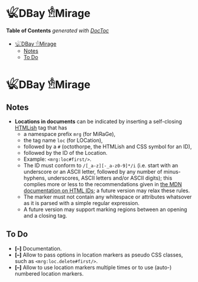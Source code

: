 

# 𓆤DBay 𓁛Mirage


<!-- START doctoc generated TOC please keep comment here to allow auto update -->
<!-- DON'T EDIT THIS SECTION, INSTEAD RE-RUN doctoc TO UPDATE -->
**Table of Contents**  *generated with [DocToc](https://github.com/thlorenz/doctoc)*

- [𓆤DBay 𓁛Mirage](#%F0%93%86%A4dbay-%F0%93%81%9Bmirage)
  - [Notes](#notes)
  - [To Do](#to-do)

<!-- END doctoc generated TOC please keep comment here to allow auto update -->


# 𓆤DBay 𓁛Mirage


## Notes

* **Locations in documents** can be indicated by inserting a self-closing
  [HTMLish](https://github.com/loveencounterflow/paragate/blob/master/README-html.md) tag that has
  * a namespace prefix `mrg` (for MiRaGe),
  * the tag name `loc` (for LOCation),
  * followed by a `#` (octothorpe, the HTMLish and CSS symbol for an ID),
  * followed by the ID of the Location.
  * Example: `<mrg:loc#first/>`.
  * The ID must conform to `/[_a-z][-_a-z0-9]*/i` (i.e. start with an underscore or an ASCII letter,
    followed by any number of minus-hyphens, underscores, ASCII letters and/or ASCII digits); this complies
    more or less to the recommendations given in [the MDN documentation on HTML
    IDs](https://developer.mozilla.org/en-US/docs/Web/HTML/Global_attributes/id); a future version may relax
    these rules.
  * The marker must not contain any whitespace or attributes whatsover as it is parsed with a simple
    regular expression.
  * A future version may support marking regions between an opening and a closing tag.

## To Do

* **[–]** Documentation.
* **[–]** Allow to pass options in location markers as pseudo CSS classes, such as
  `<mrg:loc.delete#first/>`.
* **[–]** Allow to use location markers multiple times or to use (auto-) numbered location markers.




